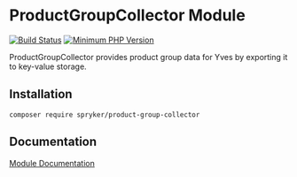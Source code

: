 # ProductGroupCollector Module
[![Build Status](https://travis-ci.org/spryker/product-group-collector.svg)](https://travis-ci.org/spryker/product-group-collector)
[![Minimum PHP Version](https://img.shields.io/badge/php-%3E%3D%207.2-8892BF.svg)](https://php.net/)

ProductGroupCollector provides product group data for Yves by exporting it to key-value storage.

## Installation

```
composer require spryker/product-group-collector
```

## Documentation

[Module Documentation](https://academy.spryker.com/developing_with_spryker/module_guide/products/product_group/product_group.html)
